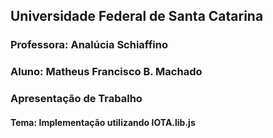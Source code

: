 
## Universidade Federal de Santa Catarina
### Professora: Analúcia Schiaffino
### Aluno: Matheus Francisco B. Machado



### Apresentação de Trabalho

#### Tema: Implementação utilizando IOTA.lib.js





